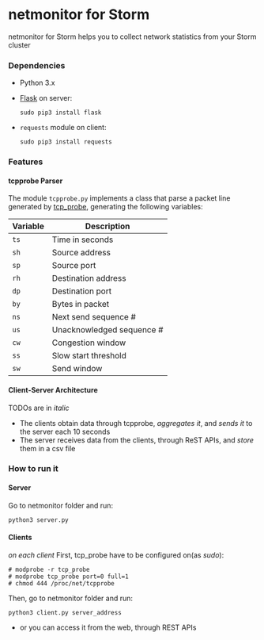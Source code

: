 # netmonitor for Storm

netmonitor for Storm helps you to collect network statistics from your Storm cluster

### Dependencies ###

* Python 3.x
* [Flask](http://flask.pocoo.org/) on server:
 
     ```
     sudo pip3 install flask
     ```

* `requests` module on client:

     ```
     sudo pip3 install requests
     ```

### Features ###

#### tcpprobe Parser ####
The module `tcpprobe.py` implements a class that parse a packet line generated by [tcp_probe](https://wiki.linuxfoundation.org/networking/tcpprobe), generating the following variables:

| Variable | Description |
| --- | --- |
| `ts` | Time in seconds |
| `sh` | Source address |
| `sp` | Source port |
| `rh` | Destination address |
| `dp` | Destination port |
| `by` | Bytes in packet |
| `ns` | Next send sequence # |
| `us` | Unacknowledged sequence # |
| `cw` | Congestion window |
| `ss` | Slow start threshold |
| `sw` | Send window |

#### Client-Server Architecture ####

TODOs are in _italic_

* The clients obtain data through tcpprobe, _aggregates it_, and _sends it_ to the server each 10 seconds
* The server receives data from the clients, through ReST APIs, and _store_ them in a csv file 

### How to run it ###

#### Server ####
Go to netmonitor folder and run:
```
python3 server.py
```
#### Clients ####
_on each client_
First, tcp_probe have to be configured on(as _sudo_):
```
# modprobe -r tcp_probe
# modprobe tcp_probe port=0 full=1
# chmod 444 /proc/net/tcpprobe
```
Then, go to netmonitor folder and run:
```
python3 client.py server_address
```
* or you can access it from the web, through REST APIs